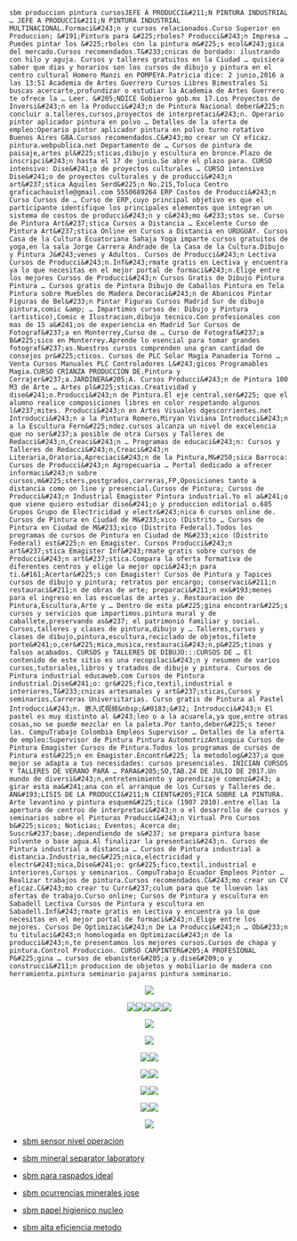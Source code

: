 
```
sbm produccion pintura cursosJEFE A PRODUCCI&#211;N PINTURA INDUSTRIAL … JEFE A PRODUCCI&#211;N PINTURA INDUSTRIAL MULTINACIONAL.Formaci&#243;n y cursos relacionados.Curso Superior en Produccion; &#191;Pintura para &#225;rboles? Producci&#243;n Impresa … Puedes pintar los &#225;rboles con la pintura m&#225;s ecol&#243;gica del mercado.Cursos recomendados.T&#233;cnicas de bordado: ilustrando con hilo y aguja. Cursos y talleres gratuitos en la Ciudad … quisiera saber que dias y horarios son los cursos de dibujo y pintura en el centro cultural Homero Manzi en POMPEYA.Patricia dice: 2 junio,2016 a las 13:51 Academia de Artes Guerrero Cursos Libres Bimestrales Si buscas acercarte,profundizar o estudiar la Academia de Artes Guerrero te ofrece la … Leer. &#205;NDICE Gobierno gob.mx 17.Los Proyectos de Inversi&#243;n en la Producci&#243;n de Pintura Nacional deber&#225;n concluir a.talleres,cursos,proyectos de interpretaci&#243;n. Operario pintor aplicador pintura en polvo … Detalles de la oferta de empleo:Operario pintor aplicador pintura en polvo turno rotativo Buenos Aires GBA.Cursos recomendados.C&#243;mo crear un CV eficaz. pintura.webpublica.net Departamento de … Cursos de pintura de paisaje,artes pl&#225;sticas,dibujo y escultura en bronce.Plazo de inscripci&#243;n hasta el 17 de junio.Se abre el plazo para. CURSO intensivo: Dise&#241;o de proyectos culturales … CURSO intensivo Dise&#241;o de proyectos culturales y de producci&#243;n art&#237;stica Aquiles Serd&#225;n No.215,Toluca Centro graficachauixtle@gmail.com 5550689264 ERP Costos de Producci&#243;n Curso Cursos de … Curso de ERP,cuyo principal objetivo es que el participante identifique los principales elementos que integran un sistema de costos de producci&#243;n y c&#243;mo &#233;stos se. Curso de Pintura Art&#237;stica Cursos a Distancia … Excelente Curso de Pintura Art&#237;stica Online en Cursos a Distancia en URUGUAY. Cursos Casa de la Cultura Ecuatoriana Sahaja Yoga imparte cursos gratuitos de yoga,en la sala Jorge Carrera Andrade de la Casa de la Cultura.Dibujo y Pintura J&#243;venes y Adultos. Cursos de Producci&#243;n Lectiva Cursos de Producci&#243;n.Inf&#243;rmate gratis en Lectiva y encuentra ya lo que necesitas en el mejor portal de formaci&#243;n.Elige entre los mejores Cursos de Producci&#243;n Cursos Gratis de Dibujo Pintura Pintura … Cursos gratis de Pintura Dibujo de Caballos Pintura en Tela Pintura sobre Muebles de Madera Decoraci&#243;n de Abanicos Pintar Figuras de Bel&#233;n Pintar Figuras Cursos Madrid Sur de dibujo pintura,comic &amp; … Impartimos cursos de: Dibujo y Pintura (artistico),Comic e Ilustracion,dibujo tecnico.Con profesionales con mas de 15 a&#241;os de experiencia en Madrid Sur Cursos de Fotograf&#237;a en Monterrey,Curso de … Curso de Fotograf&#237;a B&#225;sico en Monterrey.Aprende lo esencial para tomar grandes fotograf&#237;as.Nuestros cursos comprenden una gran cantidad de consejos pr&#225;cticos. Cursos de PLC Solar Magia Panaderia Torno … Venta Cursos Manuales PLC Controladores L&#243;gicos Programables Magia.CURSO CRIANZA PRODUCCION DE.Pintura y Cerrajer&#237;a.JARDINER&#205;A. Cursos Producci&#243;n de Pintura 100 M3 de Arte … Artes pl&#225;sticas.Creatividad y dise&#241;o.Producci&#243;n de Pintura.El eje central,ser&#225; que el alumno realice composiciones libres en color respetando algunos l&#237;mites. Producci&#243;n en Artes Visuales dgescorrientes.net Introducci&#243;n a la Pintura Romero,Miryan Viviana Introducci&#243;n a la Escultura Fern&#225;ndez.cursos alcanza un nivel de excelencia que no ser&#237;a posible de otra Cursos y Talleres de Redacci&#243;n,Creaci&#243;n … Programas de educaci&#243;n: Cursos y Talleres de Redacci&#243;n,Creaci&#243;n Literaria,Oratoria,Apreciaci&#243;n de la Pintura,M&#250;sica Barroca: Cursos de Producci&#243;n Agropecuaria … Portal dedicado a ofrecer informaci&#243;n sobre cursos,m&#225;sters,postgrados,carreras,FP,Oposiciones tanto a distancia como on line y presencial.Cursos de Pintura; Cursos de Producci&#243;n Industrial Emagister Pintura industrial.Yo el a&#241;o que viene quiero estudiar dise&#241;o y produccion editorial o.685 Grupos Grupo de Electricidad y electr&#243;nica 6 cursos online de. Cursos de Pintura en Ciudad de M&#233;xico (Distrito … Cursos de Pintura en Ciudad de M&#233;xico (Distrito Federal).Todos los programas de cursos de Pintura en Ciudad de M&#233;xico (Distrito Federal) est&#225;n en Emagister. Cursos Producci&#243;n art&#237;stica Emagister Inf&#243;rmate gratis sobre cursos de Producci&#243;n art&#237;stica.Compara la oferta formativa de diferentes centros y elige la mejor opci&#243;n para ti.&#161;Acertar&#225;s con Emagister! Cursos de Pintura y Tapices cursos de dibujo y pintura; retratos por encargo; conservaci&#211;n restauraci&#211;n de obras de arte; preparaci&#211;n ex&#193;menes para el ingreso en las escuelas de artes y. Restauracion de Pintura,Escultura,Arte y … Dentro de esta p&#225;gina encontrar&#225;s cursos y servicios que impartimos.pintura mural y de caballete,preservando as&#237; el patrimonio familiar y social. Cursos,talleres y clases de pintura,dibujo y … Talleres,cursos y clases de dibujo,pintura,escultura,reciclado de objetos,filete porte&#241;o,cer&#225;mica,musica,restauraci&#243;n,p&#225;tinas y falsos acabados. CURSOS y TALLERES DE DIBUJO:::CURSOS DE … El contenido de este sitio es una recopilaci&#243;n y resumen de varios cursos,tutoriales,libros y tratados de dibujo y pintura. Cursos de Pintura industrial educaweb.com Cursos de Pintura industrial.Dise&#241;o: gr&#225;fico,textil,industrial e interiores,T&#233;cnicas artesanales y art&#237;sticas,Cursos y seminarios,Carreras Universitarias. Curso gratis de Pintura al Pastel Introducci&#243;n. 嵌入式视频&nbsp;&#0183;&#32; Introducci&#243;n El pastel es muy distinto al &#243;leo o a la acuarela,ya que,entre otras cosas,no se puede mezclar en la paleta.Por tanto,deber&#225;s tener las. CompuTrabajo Colombia Empleos Supervisor … Detalles de la oferta de empleo:Supervisor de Pintura Pintura AutomotrizAntioquia Cursos de Pintura Emagister Cursos de Pintura.Todos los programas de cursos de Pintura est&#225;n en Emagister.Encontr&#225; la metodolog&#237;a que mejor se adapta a tus necesidades: cursos presenciales. INICIAN CURSOS Y TALLERES DE VERANO PARA … PARA&#205;SO,TAB.24 DE JULIO DE 2017.Un mundo de diversi&#243;n,entretenimiento y aprendizaje comenz&#243; a girar esta ma&#241;ana con el arranque de los Cursos y Talleres de. AN&#193;LISIS DE LA PRODUCCI&#211;N CIENT&#205;FICA SOBRE LA PINTURA. Arte levantino y pintura esquem&#225;tica (1907 2010).entre ellas la apertura de centros de interpretaci&#243;n o el desarrollo de cursos y seminarios sobre el Pinturas Producci&#243;n Virtual Pro Cursos b&#225;sicos; Noticias; Eventos; Acerca de; Suscr&#237;base;.dependiendo de s&#237; se prepara pintura base solvente o base agua.Al finalizar la presentaci&#243;n. Cursos de Pintura industrial a distancia … Cursos de Pintura industrial a distancia.Industria,mec&#225;nica,electricidad y electr&#243;nica,Dise&#241;o: gr&#225;fico,textil,industrial e interiores,Cursos y seminarios. CompuTrabajo Ecuador Empleos Pintor … Realizar trabajos de pintura.Cursos recomendados.C&#243;mo crear un CV eficaz.C&#243;mo crear tu Curr&#237;culum para que te lluevan las ofertas de trabajo.Curso online; Cursos de Pintura y escultura en Sabadell Lectiva Cursos de Pintura y escultura en Sabadell.Inf&#243;rmate gratis en Lectiva y encuentra ya lo que necesitas en el mejor portal de formaci&#243;n.Elige entre los mejores. Cursos De Optimizaci&#243;n De La Producci&#243;n … Ob&#233;n tu titulaci&#243;n homologada en Optimizaci&#243;n de la producci&#243;n,te presentamos los mejores cursos.Cursos de chapa y pintura.Control Produccion. CURSO CARPINTER&#205;A PROFESIONAL P&#225;gina … cursos de ebanister&#205;a y.dise&#209;o y construcci&#211;n produccion de objetos y mobiliario de madera con herramienta.pintura seminario pajaros pintura seminario. 
```

<div align="center">

<a href="https://es-crusher.shibang-china.com/github&k=sbm+produccion+pintura+cursos"><img src="https://static.shibang-china.com/es/crusher/logo.jpg"></a>

<a href="https://es-crusher.shibang-china.com/github&k=sbm+produccion+pintura+cursos"><img src="https://static.shibang-china.com/es/crusher/index.jpg"></a><a href="https://es-crusher.shibang-china.com/material.htmlgithub&k=sbm+produccion+pintura+cursos"><img src="https://static.shibang-china.com/es/crusher/material.jpg"></a><a href="https://es-crusher.shibang-china.com/application.htmlgithub&k=sbm+produccion+pintura+cursos"><img src="https://static.shibang-china.com/es/crusher/application.jpg"></a><a href="https://es-crusher.shibang-china.com/aboutus.htmlgithub&k=sbm+produccion+pintura+cursos"><img src="https://static.shibang-china.com/es/crusher/aboutus.jpg"></a><a href="https://es-crusher.shibang-china.com/contact.htmlgithub&k=sbm+produccion+pintura+cursos"><img src="https://static.shibang-china.com/es/crusher/contact.jpg"></a>

<a href="https://es-crusher.shibang-china.com/github&k=sbm+produccion+pintura+cursos"><img src="https://static.shibang-china.com/es/crusher/banner.jpg"></a>

<a href="https://swt.shibang-china.com/github&k=sbm+produccion+pintura+cursos"><img src="https://static.shibang-china.com/es/crusher/text.jpg"></a>

<a href="https://swt.shibang-china.com/github&k=sbm+produccion+pintura+cursos"><img src="https://static.shibang-china.com/es/crusher/chat.jpg"></a><a href="https://es-crusher.shibang-china.com/contact.htmlgithub&k=sbm+produccion+pintura+cursos"><img src="https://static.shibang-china.com/es/crusher/message.jpg"></a>

<a href="https://es-crusher.shibang-china.com/products/pe.htmlgithub&k=sbm+produccion+pintura+cursos"><img src="https://static.shibang-china.com/es/crusher/pe.jpg"></a><a href="https://es-crusher.shibang-china.com/products/pf.htmlgithub&k=sbm+produccion+pintura+cursos"><img src="https://static.shibang-china.com/es/crusher/pf.jpg"></a>

<a href="https://es-crusher.shibang-china.com/products/hpt.htmlgithub&k=sbm+produccion+pintura+cursos"><img src="https://static.shibang-china.com/es/crusher/hpt.jpg"></a><a href="https://es-crusher.shibang-china.com/products/vsi.htmlgithub&k=sbm+produccion+pintura+cursos"><img src="https://static.shibang-china.com/es/crusher/vsi.jpg"></a>

<a href="https://es-crusher.shibang-china.com/products/klv.htmlgithub&k=sbm+produccion+pintura+cursos"><img src="https://static.shibang-china.com/es/crusher/klv.jpg"></a><a href="https://es-crusher.shibang-china.com/products/portable.htmlgithub&k=sbm+produccion+pintura+cursos"><img src="https://static.shibang-china.com/es/crusher/portable.jpg"></a>

<a href="https://swt.shibang-china.com/github&k=sbm+produccion+pintura+cursos"><img src="https://static.shibang-china.com/es/crusher/case.jpg"></a>

</div>


* [sbm sensor nivel operacion](sbm%20sensor%20nivel%20operacion.md)

* [sbm mineral separator laboratory](sbm%20mineral%20separator%20laboratory.md)

* [sbm para raspados ideal](sbm%20para%20raspados%20ideal.md)

* [sbm ocurrencias minerales jose](sbm%20ocurrencias%20minerales%20jose.md)

* [sbm papel higienico nucleo](sbm%20papel%20higienico%20nucleo.md)

* [sbm alta eficiencia metodo](sbm%20alta%20eficiencia%20metodo.md)